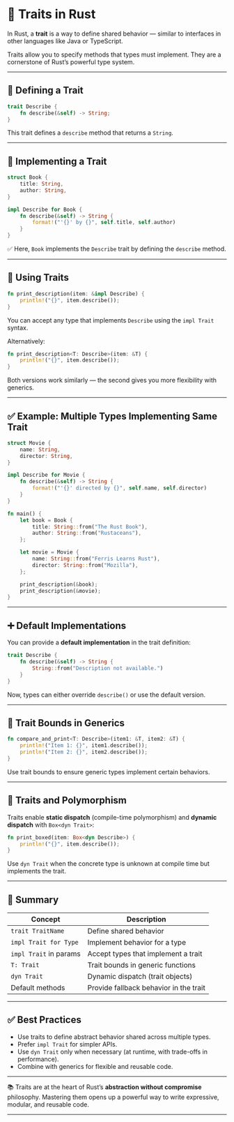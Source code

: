 # 🧬 Traits in Rust

In Rust, a **trait** is a way to define shared behavior — similar to interfaces in other languages like Java or TypeScript.

Traits allow you to specify methods that types must implement. They are a cornerstone of Rust’s powerful type system.

---

## 🧪 Defining a Trait

```rust
trait Describe {
    fn describe(&self) -> String;
}
````

This trait defines a `describe` method that returns a `String`.

---

## 👷 Implementing a Trait

```rust
struct Book {
    title: String,
    author: String,
}

impl Describe for Book {
    fn describe(&self) -> String {
        format!("'{}' by {}", self.title, self.author)
    }
}
```

✅ Here, `Book` implements the `Describe` trait by defining the `describe` method.

---

## 🚀 Using Traits

```rust
fn print_description(item: &impl Describe) {
    println!("{}", item.describe());
}
```

You can accept any type that implements `Describe` using the `impl Trait` syntax.

Alternatively:

```rust
fn print_description<T: Describe>(item: &T) {
    println!("{}", item.describe());
}
```

Both versions work similarly — the second gives you more flexibility with generics.

---

## ✅ Example: Multiple Types Implementing Same Trait

```rust
struct Movie {
    name: String,
    director: String,
}

impl Describe for Movie {
    fn describe(&self) -> String {
        format!("'{}' directed by {}", self.name, self.director)
    }
}

fn main() {
    let book = Book {
        title: String::from("The Rust Book"),
        author: String::from("Rustaceans"),
    };

    let movie = Movie {
        name: String::from("Ferris Learns Rust"),
        director: String::from("Mozilla"),
    };

    print_description(&book);
    print_description(&movie);
}
```

---

## ➕ Default Implementations

You can provide a **default implementation** in the trait definition:

```rust
trait Describe {
    fn describe(&self) -> String {
        String::from("Description not available.")
    }
}
```

Now, types can either override `describe()` or use the default version.

---

## 🔗 Trait Bounds in Generics

```rust
fn compare_and_print<T: Describe>(item1: &T, item2: &T) {
    println!("Item 1: {}", item1.describe());
    println!("Item 2: {}", item2.describe());
}
```

Use trait bounds to ensure generic types implement certain behaviors.

---

## 🔁 Traits and Polymorphism

Traits enable **static dispatch** (compile-time polymorphism) and **dynamic dispatch** with `Box<dyn Trait>`:

```rust
fn print_boxed(item: Box<dyn Describe>) {
    println!("{}", item.describe());
}
```

Use `dyn Trait` when the concrete type is unknown at compile time but implements the trait.

---

## 🧠 Summary

| Concept                | Description                            |
| ---------------------- | -------------------------------------- |
| `trait TraitName`      | Define shared behavior                 |
| `impl Trait for Type`  | Implement behavior for a type          |
| `impl Trait` in params | Accept types that implement a trait    |
| `T: Trait`             | Trait bounds in generic functions      |
| `dyn Trait`            | Dynamic dispatch (trait objects)       |
| Default methods        | Provide fallback behavior in the trait |

---

## ✅ Best Practices

* Use traits to define abstract behavior shared across multiple types.
* Prefer `impl Trait` for simpler APIs.
* Use `dyn Trait` only when necessary (at runtime, with trade-offs in performance).
* Combine with generics for flexible and reusable code.

---

📚 Traits are at the heart of Rust’s **abstraction without compromise** philosophy. Mastering them opens up a powerful way to write expressive, modular, and reusable code.

---
